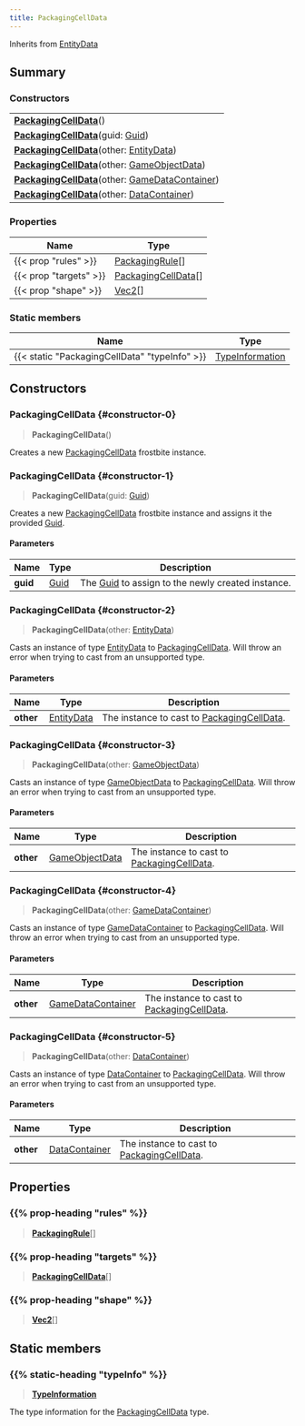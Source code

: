 ```yaml
---
title: PackagingCellData
---
```


Inherits from [EntityData](/vext/ref/fb/entitydata)

## Summary

### Constructors

|  |
| --- |
| **[PackagingCellData](#constructor-0)**() |
| **[PackagingCellData](#constructor-1)**(guid: [Guid](/vext/ref/shared/type/guid)) |
| **[PackagingCellData](#constructor-2)**(other: [EntityData](/vext/ref/fb/entitydata)) |
| **[PackagingCellData](#constructor-3)**(other: [GameObjectData](/vext/ref/fb/gameobjectdata)) |
| **[PackagingCellData](#constructor-4)**(other: [GameDataContainer](/vext/ref/fb/gamedatacontainer)) |
| **[PackagingCellData](#constructor-5)**(other: [DataContainer](/vext/ref/shared/type/datacontainer)) |

### Properties

| Name | Type |
| ---- | ---- |
| {{< prop "rules" >}} | [PackagingRule](/vext/ref/fb/packagingrule)[] |
| {{< prop "targets" >}} | [PackagingCellData](/vext/ref/fb/packagingcelldata)[] |
| {{< prop "shape" >}} | [Vec2](/vext/ref/shared/type/vec2)[] |

### Static members

| Name | Type |
| ---- | ---- |
| {{< static "PackagingCellData" "typeInfo" >}} | [TypeInformation](/vext/ref/shared/type/typeinformation) |

## Constructors

### PackagingCellData {#constructor-0}

> **PackagingCellData**()

Creates a new [PackagingCellData](/vext/ref/fb/packagingcelldata) frostbite instance.

### PackagingCellData {#constructor-1}

> **PackagingCellData**(guid: [Guid](/vext/ref/shared/type/guid))

Creates a new [PackagingCellData](/vext/ref/fb/packagingcelldata) frostbite instance and assigns it the provided [Guid](/vext/ref/shared/type/guid).

#### Parameters

| Name | Type | Description |
| ---- | ---- | ----------- |
| **guid** | [Guid](/vext/ref/shared/type/guid) | The [Guid](/vext/ref/shared/type/guid) to assign to the newly created instance. |

### PackagingCellData {#constructor-2}

> **PackagingCellData**(other: [EntityData](/vext/ref/fb/entitydata))

Casts an instance of type [EntityData](/vext/ref/fb/entitydata) to [PackagingCellData](/vext/ref/fb/packagingcelldata). Will throw an error when trying to cast from an unsupported type.

#### Parameters

| Name | Type | Description |
| ---- | ---- | ----------- |
| **other** | [EntityData](/vext/ref/fb/entitydata) | The instance to cast to [PackagingCellData](/vext/ref/fb/packagingcelldata). |

### PackagingCellData {#constructor-3}

> **PackagingCellData**(other: [GameObjectData](/vext/ref/fb/gameobjectdata))

Casts an instance of type [GameObjectData](/vext/ref/fb/gameobjectdata) to [PackagingCellData](/vext/ref/fb/packagingcelldata). Will throw an error when trying to cast from an unsupported type.

#### Parameters

| Name | Type | Description |
| ---- | ---- | ----------- |
| **other** | [GameObjectData](/vext/ref/fb/gameobjectdata) | The instance to cast to [PackagingCellData](/vext/ref/fb/packagingcelldata). |

### PackagingCellData {#constructor-4}

> **PackagingCellData**(other: [GameDataContainer](/vext/ref/fb/gamedatacontainer))

Casts an instance of type [GameDataContainer](/vext/ref/fb/gamedatacontainer) to [PackagingCellData](/vext/ref/fb/packagingcelldata). Will throw an error when trying to cast from an unsupported type.

#### Parameters

| Name | Type | Description |
| ---- | ---- | ----------- |
| **other** | [GameDataContainer](/vext/ref/fb/gamedatacontainer) | The instance to cast to [PackagingCellData](/vext/ref/fb/packagingcelldata). |

### PackagingCellData {#constructor-5}

> **PackagingCellData**(other: [DataContainer](/vext/ref/shared/type/datacontainer))

Casts an instance of type [DataContainer](/vext/ref/shared/type/datacontainer) to [PackagingCellData](/vext/ref/fb/packagingcelldata). Will throw an error when trying to cast from an unsupported type.

#### Parameters

| Name | Type | Description |
| ---- | ---- | ----------- |
| **other** | [DataContainer](/vext/ref/shared/type/datacontainer) | The instance to cast to [PackagingCellData](/vext/ref/fb/packagingcelldata). |

## Properties

### {{% prop-heading "rules" %}}

> **[PackagingRule](/vext/ref/fb/packagingrule)**[]

### {{% prop-heading "targets" %}}

> **[PackagingCellData](/vext/ref/fb/packagingcelldata)**[]

### {{% prop-heading "shape" %}}

> **[Vec2](/vext/ref/shared/type/vec2)**[]

## Static members

### {{% static-heading "typeInfo" %}}

> **[TypeInformation](/vext/ref/shared/type/typeinformation)**

The type information for the [PackagingCellData](/vext/ref/fb/packagingcelldata) type.

